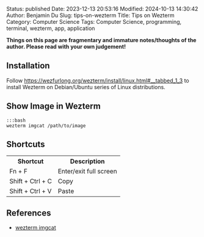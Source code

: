 Status: published
Date: 2023-12-13 20:53:16
Modified: 2024-10-13 14:30:42
Author: Benjamin Du
Slug: tips-on-wezterm
Title: Tips on Wezterm
Category: Computer Science
Tags: Computer Science, programming, terminal, wezterm, app, application

**Things on this page are fragmentary and immature notes/thoughts of the author. Please read with your own judgement!**

## Installation

Follow
https://wezfurlong.org/wezterm/install/linux.html#__tabbed_1_3
to install Wezterm on Debian/Ubuntu series of Linux distributions.

## Show Image in Wezterm

    :::bash
    wezterm imgcat /path/to/image

## Shortcuts

<table>
    <tr>
        <th>Shortcut</th>
        <th>Description</th>
    </tr>
    <tr>
        <td>Fn + F</td>
        <td>Enter/exit full screen</td>
    </tr>
    <tr>
        <td>Shift + Ctrl + C</td>
        <td>Copy</td>
    </tr>
    <tr>
        <td>Shift + Ctrl + V</td>
        <td>Paste</td>
    </tr>
</table>

## References

- [wezterm imgcat](https://wezfurlong.org/wezterm/cli/imgcat.html)
